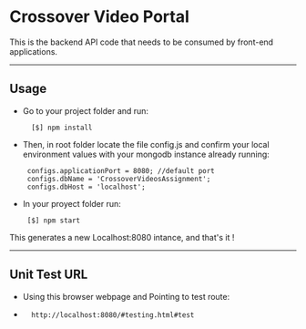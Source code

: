 # Crossover Video Portal 
This is the backend API code that needs to be consumed by front-end applications.

---

## Usage

- Go to your project folder and run:

		[$] npm install

-  Then, in root folder locate the file config.js and confirm your local environment values with your mongodb instance already running:

		configs.applicationPort = 8080; //default port
		configs.dbName = 'CrossoverVideosAssignment';
		configs.dbHost = 'localhost';

-  In your proyect folder run:

		[$] npm start

This generates a new Localhost:8080 intance, and that's it !


---
## Unit Test URL

- Using this browser webpage and Pointing to test route:

- 		http://localhost:8080/#testing.html#test
